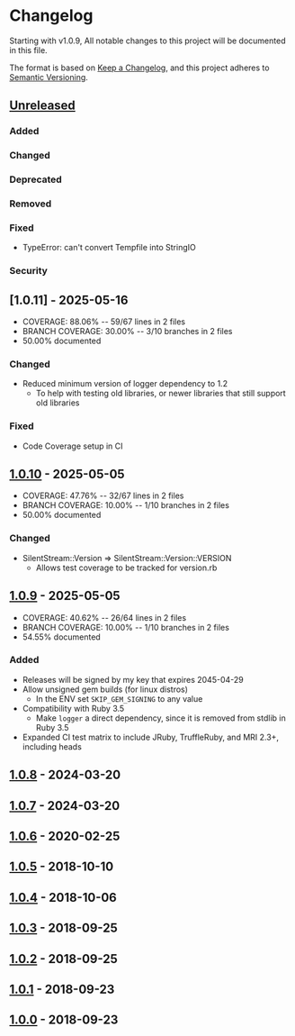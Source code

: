 # Changelog

Starting with v1.0.9, All notable changes to this project will be documented in this file.

The format is based on [Keep a Changelog](https://keepachangelog.com/en/1.0.0/),
and this project adheres to [Semantic Versioning](https://semver.org/spec/v2.0.0.html).

## [Unreleased]
### Added
### Changed
### Deprecated
### Removed
### Fixed
-  TypeError: can't convert Tempfile into StringIO
### Security

## [1.0.11] - 2025-05-16
- COVERAGE:  88.06% -- 59/67 lines in 2 files
- BRANCH COVERAGE:  30.00% -- 3/10 branches in 2 files
- 50.00% documented
### Changed
- Reduced minimum version of logger dependency to 1.2
  - To help with testing old libraries, or newer libraries that still support old libraries
### Fixed
- Code Coverage setup in CI

## [1.0.10] - 2025-05-05
- COVERAGE:  47.76% -- 32/67 lines in 2 files
- BRANCH COVERAGE:  10.00% -- 1/10 branches in 2 files
- 50.00% documented
### Changed
- SilentStream::Version => SilentStream::Version::VERSION
  - Allows test coverage to be tracked for version.rb

## [1.0.9] - 2025-05-05
- COVERAGE:  40.62% -- 26/64 lines in 2 files
- BRANCH COVERAGE:  10.00% -- 1/10 branches in 2 files
- 54.55% documented
### Added
- Releases will be signed by my key that expires 2045-04-29
- Allow unsigned gem builds (for linux distros)
  - In the ENV set `SKIP_GEM_SIGNING` to any value
- Compatibility with Ruby 3.5
  - Make `logger` a direct dependency, since it is removed from stdlib in Ruby 3.5
- Expanded CI test matrix to include JRuby, TruffleRuby, and MRI 2.3+, including heads

## [1.0.8] - 2024-03-20

## [1.0.7] - 2024-03-20

## [1.0.6] - 2020-02-25

## [1.0.5] - 2018-10-10

## [1.0.4] - 2018-10-06

## [1.0.3] - 2018-09-25

## [1.0.2] - 2018-09-25

## [1.0.1] - 2018-09-23

## [1.0.0] - 2018-09-23

[Unreleased]: https://gitlab.com/pboling/silent_stream/-/compare/v1.0.10...HEAD
[1.0.10]: https://gitlab.com/pboling/silent_stream/-/compare/v1.0.9...v1.0.10
[1.0.9]: https://gitlab.com/pboling/silent_stream/-/compare/v1.0.8...v1.0.9
[1.0.8]: https://gitlab.com/pboling/silent_stream/-/compare/v1.0.7...v1.0.8
[1.0.7]: https://gitlab.com/pboling/silent_stream/-/compare/v1.0.5...v1.0.7
[1.0.6]: https://rubygems.org/gems/silent_stream/versions/1.0.6
[1.0.5]: https://gitlab.com/pboling/silent_stream/-/tags/v1.0.5
[1.0.4]: https://rubygems.org/gems/silent_stream/versions/1.0.4
[1.0.3]: https://rubygems.org/gems/silent_stream/versions/1.0.3
[1.0.2]: https://rubygems.org/gems/silent_stream/versions/1.0.2
[1.0.1]: https://rubygems.org/gems/silent_stream/versions/1.0.1
[1.0.0]: https://rubygems.org/gems/silent_stream/versions/1.0.0
